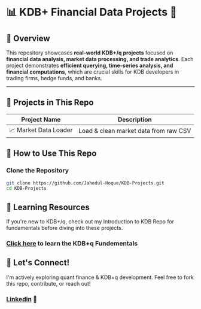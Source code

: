 # 📊 KDB+ Financial Data Projects 🚀

## **📌 Overview**
This repository showcases **real-world KDB+/q projects** focused on **financial data analysis, market data processing, and trade analytics**.  Each project demonstrates **efficient querying, time-series analysis, and financial computations**, which are crucial skills for KDB developers in trading firms, hedge funds, and banks.

---

## **📂 Projects in This Repo**
| **Project Name**            | **Description** |
|----------------------------|--------------------------------------|
| 📈 Market Data Loader | Load & clean market data from raw CSV


## **🚀 How to Use This Repo**
###  Clone the Repository
```sh
git clone https://github.com/Jahedul-Hoque/KDB-Projects.git
cd KDB-Projects
```

## 📖 Learning Resources
If you're new to KDB+/q, check out my Introduction to KDB Repo for fundamentals before diving into these projects.

### [Click here](https://github.com/Jahedul-Hoque/Intro-to-KDB-q.git) to learn the KDB+q Fundementals

## 🤝 Let's Connect!
I'm actively exploring quant finance & KDB+q development. Feel free to fork this repo, contribute, or reach out!

### [Linkedin](https://www.linkedin.com/in/jahedul-hoque) 💌
